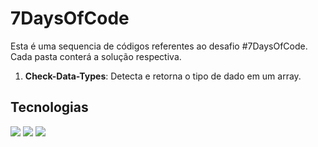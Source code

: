 # 7DaysOfCode
Esta é uma sequencia de códigos referentes ao desafio #7DaysOfCode. Cada pasta conterá a solução respectiva.
1. <b>Check-Data-Types</b>: Detecta e retorna o tipo de dado em um array.

## Tecnologias
<div>
  <img src="https://img.shields.io/badge/HTML-239120?style=for-the-badge&logo=html5&logoColor=white">
  <img src="https://img.shields.io/badge/CSS-239120?&style=for-the-badge&logo=css3&logoColor=white">
  <img src="https://img.shields.io/badge/JavaScript-F7DF1E?style=for-the-badge&logo=javascript&logoColor=black">
</div>
